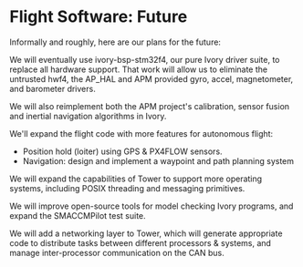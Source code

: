 # Flight Software: Future

Informally and roughly, here are our plans for the future:

We will eventually use ivory-bsp-stm32f4, our pure Ivory driver suite, to
replace all hardware support. That work will allow us to eliminate the untrusted
hwf4, the AP\_HAL and APM provided gyro, accel, magnetometer, and barometer
drivers.

We will also reimplement both the APM project's calibration, sensor fusion and
inertial navigation algorithms in Ivory.

We'll expand the flight code with more features for autonomous flight:

* Position hold (loiter) using GPS & PX4FLOW sensors.
* Navigation: design and implement a waypoint and path planning system

We will expand the capabilities of Tower to support more operating systems,
including POSIX threading and messaging primitives.

We will improve open-source tools for model checking Ivory programs, and expand
the SMACCMPilot test suite.

We will add a networking layer to Tower, which will generate appropriate code to
distribute tasks between different processors & systems, and manage
inter-processor communication on the CAN bus.

